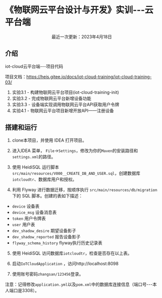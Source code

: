 # 《物联网云平台设计与开发》实训---云平台端

<p style="text-align: center">最近一次更新：2023年4月18日</p>

## 介绍

iot-cloud云平台端---项目代码

项目文档：https://heis.gitee.io/docs/iot-cloud-training/iot-cloud-training-03/

<ol>
<li>实验3.1 - 构建物联网云平台项目(iot-cloud-training-init)</li>
<li>实验3.2 - 完成物联网云平台新增设备功能</li>
<li>实验3.3 - 设备端实现调用物联网云平台API获取用户令牌</li>
<li>实验4.1 - 物联网云平台项目新增开放API——注册设备</li>
</ol>

## 搭建和运行

1. clone本项目，并使用 IDEA 打开项目。

2. 进入IDEA 菜单， `File`->`Settings`，修改为你的`Maven`的安装路径和`settings.xml`的路径。

3. 使用 HeidiSQL 运行脚本`src/main/resources/V000__CREATE_DB_AND_USER.sql`，创建数据库`iotcloudtr`、数据库用户和授权。

4. 利用 Flyway 进行数据迁移，按顺序执行 `src/main/resources/db/migration` 下的 SQL 脚本。创建的表如下描述：

- `device` 设备表
- `device_msg` 设备消息表
- `token` 用户令牌表
- `user` 用户表
- `dev_shadow_desire` 期望设备影子
- `dev_shadow_reported` 报告设备影子
- `flyway_schema_history` flyway执行历史记录表

5. 使用 HeidiSQL 访问数据库`iotcloudtr`，检查是否存在以上表。

6. 启动`IoTCloudApplication`
   ，访问http://localhost:8098
7. 使用账号密码`zhangsan/123456`登录。

注意：记得修改`application.yml`以及`pom.xml`中的数据库连接信息（端口号---本人端口是3308）。
